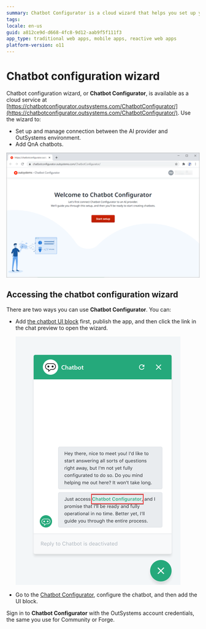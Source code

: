 ```yaml
---
summary: Chatbot Configurator is a cloud wizard that helps you set up you chatbot backend in Azure.
tags:
locale: en-us
guid: a812ce9d-d668-4fc8-9d12-aab9f5f111f3
app_type: traditional web apps, mobile apps, reactive web apps
platform-version: o11
---
```


# Chatbot configuration wizard

Chatbot configuration wizard, or **Chatbot Configurator**, is available as a cloud service at [https://chatbotconfigurator.outsystems.com/ChatbotConfigurator/](https://chatbotconfigurator.outsystems.com/ChatbotConfigurator/). Use the wizard to:

* Set up and manage connection between the AI provider and OutSystems environment.
* Add QnA chatbots.

![Wizard landing page](images/wizard-landing-page.png?width=700)

## Accessing the chatbot configuration wizard

There are two ways you can use **Chatbot Configurator**. You can:

* Add [the chatbot UI block](guide-outsystems-add-chatbot.md) first, publish the app, and then click the link in the chat preview to open the wizard.
  
    ![Wizard link in the chat window](images/chatbot-wizard-link.png?width=400)

* Go to the [Chatbot Configurator](https://chatbotconfigurator.outsystems.com/ChatbotConfigurator/), configure the chatbot, and then add the UI block.

<div class="info" markdown="1">

Sign in to **Chatbot Configurator** with the OutSystems account credentials, the same you use for Community or Forge.

</div>
